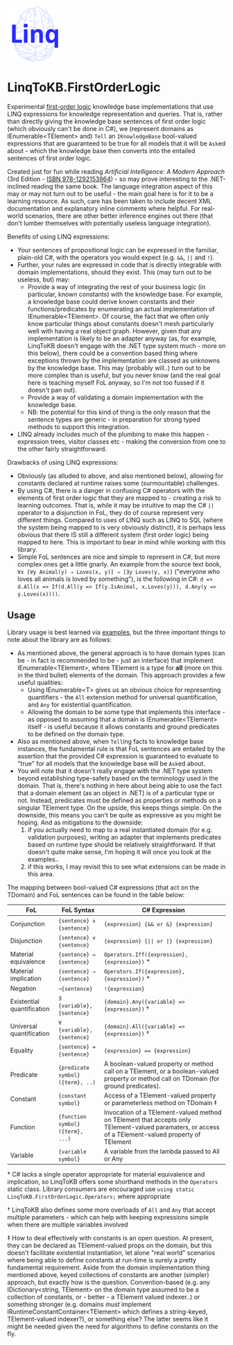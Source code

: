 ﻿![LinqToKB Icon](src/LinqToKBIcon.png)

# LinqToKB.FirstOrderLogic

Experimental [first-order logic](https://en.wikipedia.org/wiki/First-order_logic) knowledge base implementations that use LINQ expressions for knowledge representation and queries.
That is, rather than directly giving the knowledge base sentences of first order logic (which obviously can't be done in C#), we (represent domains as IEnumerable&lt;TElement&gt; and) `Tell` an `IKnowledgeBase` bool-valued expressions that are guaranteed to be true for all models that it will be `Ask`ed about - which the knowledge base then converts into the entailed sentences of first order logic.

Created just for fun while reading _Artificial Intelligence: A Modern Approach_ (3rd Edition - [ISBN 978-1292153964](https://www.google.com/search?q=isbn+978-1292153964)) - so may prove interesting to the .NET-inclined reading the same book.
The language integration aspect of this may or may not turn out to be useful - the main goal here is for it to be a learning resource. As such, care has been taken to include decent XML documentation and explanatory inline comments where helpful.
For real-world scenarios, there are other better inference engines out there (that don't lumber themselves with potentially useless language integration).

Benefits of using LINQ expressions:
* Your sentences of propositional logic can be expressed in the familiar, plain-old C#, with the operators you would expect (e.g. `&&`, `||` and `!`).
* Further, your rules are expressed in code that is directly integrable with domain implementations, should they exist. This (may turn out to be useless, but) may:
  * Provide a way of integrating the rest of your business logic (in particular, known constants) with the knowledge base. For example, a knowledge base could derive known constants and their functions/predicates by enumerating an actual implementation of IEnumerable&lt;TElement&gt;. Of course, the fact that we often only know particular things about constants doesn't mesh particularly well with having a real object graph. However, given that any implementation is likely to be an adapter anyway (as, for example, LinqToKB doesn't engage with the .NET type system much - more on this below), there could be a convention based thing where exceptions thrown by the implementation are classed as unknowns by the knowledge base. This may (probably will..) turn out to be more complex than is useful, but you never know (and the real goal here is teaching myself FoL anyway, so I'm not too fussed if it doesn't pan out).
  * Provide a way of validating a domain implementation with the knowledge base.
  * NB: the potential for this kind of thing is the only reason that the sentence types are generic - in preparation for strong typed methods to support this integration.
* LINQ already includes much of the plumbing to make this happen - expression trees, visitor classes etc - making the conversion from one to the other fairly straightforward.

Drawbacks of using LINQ expressions:
* Obviously (as alluded to above, and also mentioned below), allowing for constants declared at runtime raises some (surmountable) challenges.
* By using C#, there is a danger in confusing C# operators with the elements of first order logic that they are mapped to - creating a risk to learning outcomes.
That is, while it may be intuitive to map the C# `||` operator to a disjunction in FoL, they do of course represent very different things.
Compared to uses of LINQ such as LINQ to SQL (where the system being mapped to is very obviously distinct), it is perhaps less obvious that there IS still a different system (first order logic) being mapped to here. This is important to bear in mind while working with this library.
* Simple FoL sentences are nice and simple to represent in C#, but more complex ones get a little gnarly. An example from the source text book, `∀x [∀y Animal(y) ⇒ Loves(x, y)] ⇒ [∃y Loves(y, x)]` ("everyone who loves all animals is loved by something"), is the following in C#: `d => d.All(x => If(d.All(y => If(y.IsAnimal, x.Loves(y))), d.Any(y => y.Loves(x))))`.

## Usage

Library usage is best learned via [examples](./src/FirstOrderLogic.ExampleDomains), but the three important things to note about the library are as follows:

* As mentioned above, the general approach is to have domain types (can be - in fact is recommended to be - just an interface) that implement IEnumerable&lt;TElement&gt;, where TElement is a type for **all** (more on this in the third bullet) elements of the domain. This approach provides a few useful qualities:
  * Using IEnumerable&lt;T&gt; gives us an obvious choice for representing quantifiers - the `All` extension method for universal quantification, and `Any` for existential quantification.
  * Allowing the domain to be some type that implements this interface - as opposed to assuming that a domain is IEnumerable&lt;TElement&gt; itself - is useful because it allows constants and ground predicates to be defined on the domain type.
* Also as mentioned above, when `Tell`ing facts to knowledge base instances, the fundamental rule is that FoL sentences are entailed by the assertion that the provided C# expression is guaranteed to evaluate to "true" for all models that the knowledge base will be `Ask`ed about.
* You will note that it doesn't really engage with the .NET type system beyond establishing type-safety based on the terminology used in the domain.
That is, there's nothing in here about being able to use the fact that a domain element (as an object in .NET) is of a particular type or not.
Instead, predicates must be defined as properties or methods on a singular TElement type. On the upside, this keeps things simple. On the downside, this means you can't be quite as expressive as you might be hoping.
And as mitigations to the downside:
  1. if you actually need to map to a real instantiated domain (for e.g. validation purposes), writing an adapter that implements predicates based on runtime type should be relatively straightforward. If that doesn't quite make sense, I'm hoping it will once you look at the examples..
  2. if this works, I may revisit this to see what extensions can be made in this area.

The mapping between bool-valued C# expressions (that act on the TDomain) and FoL sentences can be found in the table below:

| **FoL** | **FoL Syntax** | **C# Expression** |
| --- | --- | --- |
| Conjunction | `{sentence} ∧ {sentence}` | `{expression} {&& or &} {expression}` |
|Disjunction|`{sentence} ∨ {sentence}`|`{expression} {\|\| or \|} {expression}`|
|Material equivalence|`{sentence} ⇔ {sentence}`|`Operators.Iff({expression}, {expression})` *|
|Material implication|`{sentence} ⇒ {sentence}`|`Operators.If({expression}, {expression})` *|
|Negation|`¬{sentence}`|`!{expression}`|
|Existential quantification|`∃ {variable}, {sentence}`|`{domain}.Any({variable} => {expression})` †|
|Universal quantification|`∀ {variable}, {sentence}`|`{domain}.All({variable} => {expression})` †|
|Equality|`{sentence} = {sentence}`|`{expression} == {expression}`|
|Predicate|`{predicate symbol}({term}, ..)`|A boolean-valued property or method call on a TElement, or a boolean-valued property or method call on TDomain (for ground predicates).|
|Constant|`{constant symbol}`|Access of a TElement-valued property or parameterless method on TDomain ‡|
|Function|`{function symbol}({term}, ...)`|Invocation of a TElement-valued method on TElement that accepts only TElement-valued paramaters, or access of a TElement-valued property of TElement|
|Variable|`{variable symbol}`|A variable from the lambda passed to All or Any|

\* C# lacks a single operator appropriate for material equivalence and implication, so LinqToKB offers some shorthand methods in the `Operators` static class. Library consumers are encouraged use `using static LinqToKB.FirstOrderLogic.Operators;` where appropriate

† LinqToKB also defines some more overloads of `All` and `Any` that accept multiple parameters - which can help with keeping expressions simple when there are multiple variables involved

‡ How to deal effectively with constants is an open question. At present, they can be declared as TElement-valued props on the domain, but this doesn't facilitate existential instantiation, let alone "real world" scenarios where being able to define constants at run-time is surely a pretty fundamental requirement. Aside from the domain implementation thing mentioned above, keyed collections of constants are another (simpler) approach, but exactly how is the question. Convention-based (e.g. any IDictionary<string, TElement> on the domain type assumed to be a collection of constants, or - better - a TElement valued indexer..) or something stronger (e.g. domains *must* implement IRuntimeConstantContainer&lt;TElement&gt; which defines a string-keyed, TElement-valued indexer?), or something else? The latter seems like it might be needed given the need for algorithms to define constants on the fly.

